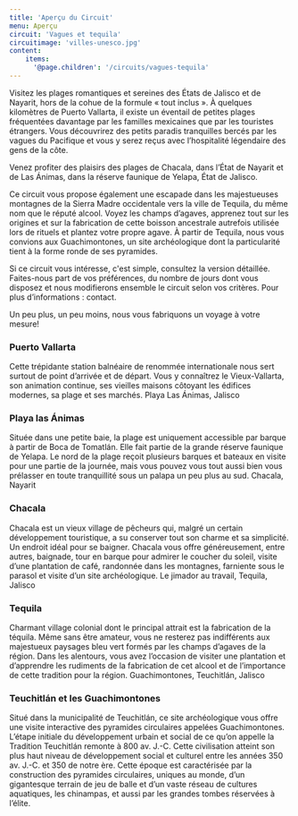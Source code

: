 ```yaml
---
title: 'Aperçu du Circuit'
menu: Aperçu
circuit: 'Vagues et tequila'
circuitimage: 'villes-unesco.jpg'
content:
    items:
      '@page.children': '/circuits/vagues-tequila'
---
```


Visitez les plages romantiques et sereines des États de Jalisco et de Nayarit, hors de la cohue de la formule « tout inclus ». À quelques kilomètres de Puerto Vallarta, il existe un éventail de petites plages fréquentées davantage par les familles mexicaines que par les touristes étrangers. Vous découvrirez des petits paradis tranquilles bercés par les vagues du Pacifique et vous y serez reçus avec l’hospitalité légendaire des gens de la côte.

Venez profiter des plaisirs des plages de Chacala, dans l’État de Nayarit et de Las Ánimas, dans la réserve faunique de Yelapa, État de Jalisco.

Ce circuit vous propose également une escapade dans les majestueuses montagnes de la Sierra Madre occidentale vers la ville de Tequila, du même nom que le réputé alcool. Voyez les champs d’agaves, apprenez tout sur les origines et sur la fabrication de cette boisson ancestrale autrefois utilisée lors de rituels et plantez votre propre agave. À partir de Tequila, nous vous convions aux Guachimontones, un site archéologique dont la particularité tient à la forme ronde de ses pyramides.

Si ce circuit vous intéresse, c'est simple, consultez la version détaillée. Faites-nous part de vos préférences, du nombre de jours dont vous disposez et nous modifierons ensemble le circuit selon vos critères. Pour plus d’informations : contact.

Un peu plus, un peu moins, nous vous fabriquons un voyage à votre mesure!

### Puerto Vallarta
Cette trépidante station balnéaire de renommée internationale nous sert surtout de point d’arrivée et de départ. Vous y connaîtrez le Vieux-Vallarta, son animation continue, ses vieilles maisons côtoyant les édifices modernes, sa plage et ses marchés.
Playa Las Ánimas, Jalisco

### Playa las Ánimas

Située dans une petite baie, la plage est uniquement accessible par barque à partir de Boca de Tomatlán. Elle fait partie de la grande réserve faunique de Yelapa. Le nord de la plage reçoit plusieurs barques et bateaux en visite pour une partie de la journée, mais vous pouvez vous tout aussi bien vous prélasser en toute tranquillité sous un palapa un peu plus au sud.
Chacala, Nayarit

### Chacala

Chacala est un vieux village de pêcheurs qui, malgré un certain développement touristique, a su conserver tout son charme et sa simplicité. Un endroit idéal pour se baigner. Chacala vous offre généreusement, entre autres, baignade, tour en barque pour admirer le coucher du soleil, visite d’une plantation de café, randonnée dans les montagnes, farniente sous le parasol et visite d’un site archéologique.
Le jimador au travail, Tequila, Jalisco

### Tequila

Charmant village colonial dont le principal attrait est la fabrication de la téquila. Même sans être amateur, vous ne resterez pas indifférents aux majestueux paysages bleu vert formés par les champs d’agaves de la région. Dans les alentours, vous avez l’occasion de visiter une plantation et d’apprendre les rudiments de la fabrication de cet alcool et de l’importance de cette tradition pour la région.
Guachimontones, Teuchitlán, Jalisco

### Teuchitlán et les Guachimontones

Situé dans la municipalité de Teuchitlán, ce site archéologique vous offre une visite interactive des pyramides circulaires appelées Guachimontones. L’étape initiale du développement urbain et social de ce qu’on appelle la Tradition Teuchitlán remonte à 800 av. J.-C. Cette civilisation atteint son plus haut niveau de développement social et culturel entre les années 350 av. J.-C. et 350 de notre ère. Cette époque est caractérisée par la construction des pyramides circulaires, uniques au monde, d’un gigantesque terrain de jeu de balle et d’un vaste réseau de cultures aquatiques, les chinampas, et aussi par les grandes tombes réservées à l’élite.

